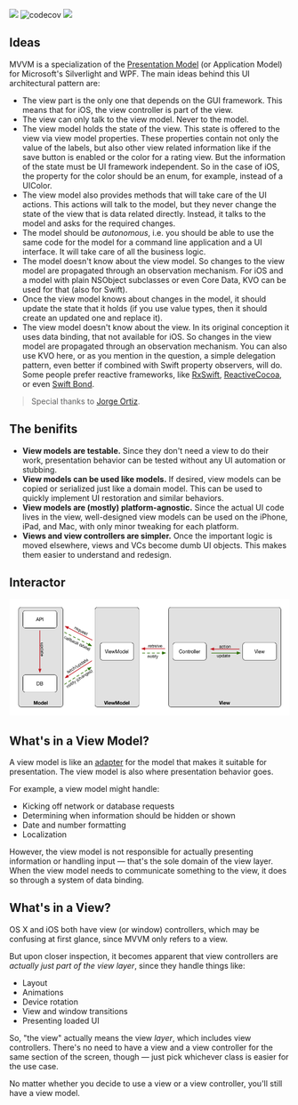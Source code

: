 ![](https://img.shields.io/badge/release-1.0-brightgreen.svg) ![codecov](https://codecov.io/gh/blkbrds/arch-mvvm-ios/branch/master/graph/badge.svg) ![](https://travis-ci.org/blkbrds/arch-mvvm-ios.svg?branch=master)

## Ideas

MVVM is a specialization of the [Presentation Model](https://msdn.microsoft.com/en-us/library/ff921080.aspx) (or Application Model) for Microsoft's Silverlight and WPF. The main ideas behind this UI architectural pattern are:

- The view part is the only one that depends on the GUI framework. This means that for iOS, the view controller is part of the view.
- The view can only talk to the view model. Never to the model.
- The view model holds the state of the view. This state is offered to the view via view model properties. These properties contain not only the value of the labels, but also other view related information like if the save button is enabled or the color for a rating view. But the information of the state must be UI framework independent. So in the case of iOS, the property for the color should be an enum, for example, instead of a UIColor.
- The view model also provides methods that will take care of the UI actions. This actions will talk to the model, but they never change the state of the view that is data related directly. Instead, it talks to the model and asks for the required changes.
- The model should be *autonomous*, i.e. you should be able to use the same code for the model for a command line application and a UI interface. It will take care of all the business logic.
- The model doesn't know about the view model. So changes to the view model are propagated through an observation mechanism. For iOS and a model with plain NSObject subclasses or even Core Data, KVO can be used for that (also for Swift).
- Once the view model knows about changes in the model, it should update the state that it holds (if you use value types, then it should create an updated one and replace it).
- The view model doesn't know about the view. In its original conception it uses data binding, that not available for iOS. So changes in the view model are propagated through an observation mechanism. You can also use KVO here, or as you mention in the question, a simple delegation pattern, even better if combined with Swift property observers, will do. Some people prefer reactive frameworks, like [RxSwift](https://github.com/ReactiveX/RxSwift), [ReactiveCocoa](https://github.com/ReactiveCocoa/ReactiveCocoa), or even [Swift Bond](https://github.com/ReactiveKit/Bond).

> Special thanks to [Jorge Ortiz](https://twitter.com/jdortiz).

## The benifits

- **View models are testable.** Since they don't need a view to do their work, presentation behavior can be tested without any UI automation or stubbing.
- **View models can be used like models.** If desired, view models can be copied or serialized just like a domain model. This can be used to quickly implement UI restoration and similar behaviors.
- **View models are (mostly) platform-agnostic.** Since the actual UI code lives in the view, well-designed view models can be used on the iPhone, iPad, and Mac, with only minor tweaking for each platform.
- **Views and view controllers are simpler.** Once the important logic is moved elsewhere, views and VCs become dumb UI objects. This makes them easier to understand and redesign.

## Interactor

![](images/interactor.png)

## What's in a View Model?

A view model is like an [adapter](http://en.wikipedia.org/wiki/Adapter_pattern) for the model that makes it suitable for presentation. The view model is also where presentation behavior goes.

For example, a view model might handle:

- Kicking off network or database requests
- Determining when information should be hidden or shown
- Date and number formatting
- Localization

However, the view model is not responsible for actually presenting information or handling input — that's the sole domain of the view layer. When the view model needs to communicate something to the view, it does so through a system of data binding.

## What's in a View?

OS X and iOS both have view (or window) controllers, which may be confusing at first glance, since MVVM only refers to a view.

But upon closer inspection, it becomes apparent that view controllers are *actually just part of the view layer*, since they handle things like:

- Layout
- Animations
- Device rotation
- View and window transitions
- Presenting loaded UI

So, "the view" actually means the view *layer*, which includes view controllers. There's no need to have a view and a view controller for the same section of the screen, though — just pick whichever class is easier for the use case.

No matter whether you decide to use a view or a view controller, you'll still have a view model.


